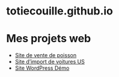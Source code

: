 # totiecouille.github.io
<h1>Mes projets web</h1>

<ul>
  <li><a href="https://eliotoffredo.github.io/poisson/" target="_blank">Site de vente de poisson</a></li>
  <li><a href="https://eliotoffredo.github.io/voiture/" target="_blank">Site d’import de voitures US</a></li>
  <li><a href="https://monsite.wordpress.com/" target="_blank">Site WordPress Démo</a></li>
</ul>
